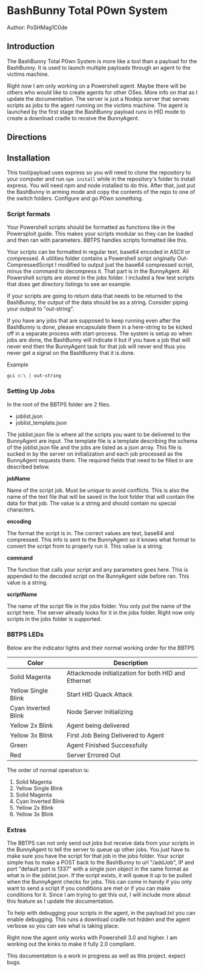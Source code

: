 # BashBunny Total P0wn System

Author: PoSHMag1C0de

## Introduction
The BashBunny Total P0wn System is more like a tool than a payload for the BashBunny.  It is used to launch multiple payloads through an agent to the victims machine.

Right now I am only working on a Powershell agent.  Maybe there will be others who would like to create agents for other OSes.  More info on that as I update the documentation.  The server is just a Nodejs server that serves scripts as jobs to the agent running on the victims machine.  The agent is launched by the first stage the BashBunny payload runs in HID mode to create a download cradle to receive the BunnyAgent.

## Directions

## Installation
This tool/payload uses express so you will need to clone the repository to your computer and run ```npm install``` while in the repository's folder to install express.  You will need npm and node installed to do this.  After that, just put the BashBunny in arming mode and copy the contents of the repo to one of the switch folders.  Configure and go P0wn something.

### Script formats
Your Powershell scripts should be formatted as functions like in the Powersploit guide.  This makes your scripts modular so they can be loaded and then ran with parameters.  BBTPS handles scripts formatted like this.

Your scripts can be formatted in regular text, base64 encoded in ASCII or compressed.  A utilities folder contains a Powershell script originally Out-CompressedScript I modified to output just the base64 compressed script, minus the command to decompress it.  That part is in the BunnyAgent.  All Powershell scripts are stored in the jobs folder.  I included a few test scripts that does get directory listings to see an example.

If your scripts are going to return data that needs to be returned to the BashBunny, the output of the data should be as a string.  Consider piping your output to "out-string".

If you have any jobs that are supposed to keep running even after the BashBunny is done, please encapsulate them in a here-string to be kicked off in a separate process with start-process.  The system is setup so when jobs are done, the BashBunny will indicate it but if you have a job that will never end then the BunnyAgent task for that job will never end thus you never get a signal on the BashBunny that it is done.

Example

```gci c:\ | out-string```

### Setting Up Jobs
In the root of the BBTPS folder are 2 files.

- joblist.json
- joblist_template.json

The joblist.json file is where all the scripts you want to be delivered to the BunnyAgent are input.  The template file is a template describing the schema of the joblist.json file and the jobs are listed as a json array.  This file is sucked in by the server on initialization and each job processed as the BunnyAgent requests them.  The required fields that need to be filled in are described below.

**jobName**

Name of the script job.  Must be unique to avoid conflicts.  This is also the name of the text file that will be saved in the loot folder that will contain the data for that job.  The value is a string and should contain no special characters.

**encoding**

The format the script is in.  The correct values are text, base64 and compressed.  This info is sent to the BunnyAgent so it knows what format to convert the script from to properly run it.  This value is a string.

**command**

The function that calls your script and any parameters goes here.  This is appended to the decoded script on the BunnyAgent side before ran.  This value is a string.

**scriptName**

The name of the script file in the jobs folder.  You only put the name of the script here.  The server already looks for it in the jobs folder.  Right now only scripts in the jobs folder is supported.

### BBTPS LEDs
Below are the indicator lights and their normal working order for the BBTPS

| Color | Description |
|-------|-------------|
| Solid Magenta	| Attackmode initialization for both HID and Ethernet |
| Yellow Single Blink | Start HID Quack Attack |
| Cyan Inverted Blink | Node Server Initializing |
| Yellow 2x Blink | Agent being delivered |
| Yellow 3x Blink | First Job Being Delivered to Agent |
| Green | Agent Finished Successfully |
| Red | Server Errored Out |
The order of normal operation is:

1. Solid Magenta
2. Yellow Single Blink
3. Solid Magenta
4. Cyan Inverted Blink
5. Yellow 2x Blink
6. Yellow 3x Blink


### Extras
The BBTPS can not only send out jobs but receive data from your scripts in the BunnyAgent to tell the server to queue up other jobs.  You just have to make sure you have the script for that job in the jobs folder.  Your script simple has to make a POST back to the BashBunny to url "/addJob", IP and port "default port is 1337" with a single json object in the same format as what is in the joblist.json.  If the script exists, it will queue it up to be pulled when the BunnyAgent checks for jobs.  This can come in handy if you only want to send a script if you conditions are met or if you can make conditions for it.  Since I am trying to get this out, I will include more about this feature as I update the documentation.

To help with debugging your scripts in the agent, in the payload.txt you can enable debugging.  This runs a download cradle not hidden and the agent verbose so you can see what is taking place.

Right now the agent only works with Powershell 3.0 and higher.  I am working out the kinks to make it fully 2.0 compliant.

This documentation is a work in progress as well as this project.  expect bugs.